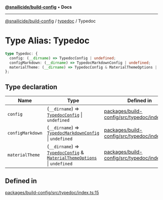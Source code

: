 [**@snailicide/build-config**](../../README.md) • **Docs**

---

[@snailicide/build-config](../../README.md) / [typedoc](../README.md) / Typedoc

# Type Alias: Typedoc

```ts
type Typedoc: {
  config: (__dirname) => TypedocConfig | undefined;
  configMarkdown: (__dirname) => TypedocMarkdownConfig | undefined;
  materialTheme: (__dirname) => TypedocConfig & MaterialThemeOptions | undefined;
};
```

## Type declaration

| Name | Type | Defined in |
| --- | --- | --- |
| `config` | (`__dirname`) => [`TypedocConfig`](../../index/type-aliases/TypedocConfig.md) \| `undefined` | [packages/build-config/src/typedoc/index.ts:16](https://github.com/gbtunney/snailicide-monorepo/blob/master/packages/build-config/src/typedoc/index.ts#L16) |
| `configMarkdown` | (`__dirname`) => [`TypedocMarkdownConfig`](../../index/type-aliases/TypedocMarkdownConfig.md) \| `undefined` | [packages/build-config/src/typedoc/index.ts:17](https://github.com/gbtunney/snailicide-monorepo/blob/master/packages/build-config/src/typedoc/index.ts#L17) |
| `materialTheme` | (`__dirname`) => [`TypedocConfig`](../../index/type-aliases/TypedocConfig.md) & [`MaterialThemeOptions`](../../index/type-aliases/MaterialThemeOptions.md) \| `undefined` | [packages/build-config/src/typedoc/index.ts:18](https://github.com/gbtunney/snailicide-monorepo/blob/master/packages/build-config/src/typedoc/index.ts#L18) |

## Defined in

[packages/build-config/src/typedoc/index.ts:15](https://github.com/gbtunney/snailicide-monorepo/blob/master/packages/build-config/src/typedoc/index.ts#L15)
